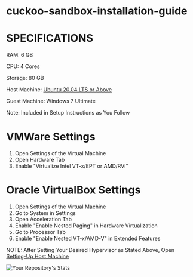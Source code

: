 # cuckoo-sandbox-installation-guide

# SPECIFICATIONS

RAM: 6 GB

CPU: 4 Cores

Storage: 80 GB

Host Machine: [Ubuntu 20.04 LTS or Above](https://ubuntu.com/download/desktop)

Guest Machine: Windows 7 Ultimate

Note: Included in Setup Instructions as You Follow

# VMWare Settings

1. Open Settings of the Virtual Machine
2. Open Hardware Tab
3. Enable "Virtualize Intel VT-x/EPT or AMD/RVI"

# Oracle VirtualBox Settings

1. Open Settings of the Virtual Machine
2. Go to System in Settings
3. Open Acceleration Tab
4. Enable "Enable Nested Paging" in Hardware Virtualization
5. Go to Processor Tab
6. Enable "Enable Nested VT-x/AMD-V" in Extended Features

NOTE: After Setting Your Desired Hypervisor as Stated Above, Open [Setting-Up Host Machine](https://github.com/cyberseef/cuckoo-sandbox-installation-guide/blob/91191b86fd0902e7862e36e83f2c7e896daf0ebf/Setting-Up%20Host%20Machine.MD)

![Your Repository's Stats](https://github-readme-stats.vercel.app/api?username=cyberseef&show_icons=true)
